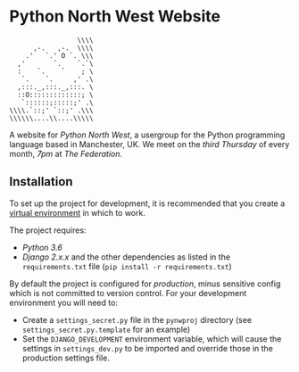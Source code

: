 Python North West Website
=========================

                     \\\\
          ,-.   ,-.  \\\\
        .'   `.' O `. \\\
      ,'       `.    `.`\
      :    `.    `    ; \
       `.    `.     ,' .\
      ,:::._,:::._,:::. \
      ::O:::::::::::::; \
       `::::::;:::::;' .\
    \\\\.`::;' `::;' .\\\
    \\\\\\....\\....\\\\\

A website for _Python North West_, a usergroup for the Python programming
language based in Manchester, UK. We meet on the _third Thursday_ of every 
month, _7pm_ at _The Federation_.


Installation
------------

To set up the project for development, it is recommended that you create
a [virtual environment] in which to work. 

The project requires:

* _Python 3.6_
* _Django 2.x.x_ and the other dependencies as listed in the `requirements.txt` 
  file (`pip install -r requirements.txt`)

By default the project is configured for _production_, minus sensitive config
which is not committed to version control. For your development environment
you will need to:

* Create a `settings_secret.py` file in the `pynwproj` directory (see 
  `settings_secret.py.template` for an example)
* Set the `DJANGO_DEVELOPMENT` environment variable, which will cause the 
  settings in `settings_dev.py` to be imported and override those in the
  production settings file.

[virtual environment]: https://virtualenv.pypa.io/en/stable/
